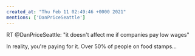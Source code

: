 ```yaml
---
created_at: "Thu Feb 11 02:49:46 +0000 2021"
mentions: ['DanPriceSeattle']
---
```


RT @DanPriceSeattle: "it doesn't affect me if companies pay low wages"

In reality, you're paying for it. Over 50% of people on food stamps…